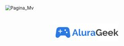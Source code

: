 ![Pagina_Mv](https://github.com/Esteban-M1000/AluraGeek/assets/112291940/f920ca9d-d414-401f-baee-44e0f31dbea2)
<h1 align="center">
  <img align="center" src="./assets/images/logo.svg" width="40%">
</h1>

